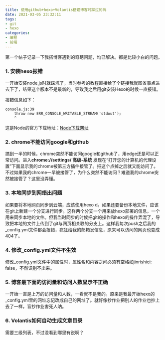 ```yaml
---
title: 使用github+hexo+Volantis搭建博客时踩过的坑
date: 2021-03-05 23:32:11
tags:
- git
- hexo
categories:
- 编程
- 前端
---
```






第一个帖子记录一下我搭博客遇到的奇葩问题，均已解决。都是比较小白的问题。



###  **1. 安装hexo报错**



一开始安装node.js时就踩坑了，当时参考的教程直接给了个链接我就图省事点进去下了，结果这个版本不是最新的，导致我之后用git安装Hexo的时候一直报错。



报错信息如下：

```$ hexo -v  
console.js:39
	throw new ERR_CONSOLE_WRITABLE_STREAM('stdout');
	^
```

这是Node的官方下载地址：[Node下载网址](https://nodejs.org/zh-cn/)



### **2. chrome不能访问google和github**

搞到一半的时候，chrome突然不能访问google和github了，用edge还是可以正常访问。进入**chrome://settings/ 高级-系统** 发现在“打开您的计算机的代理设置”下面显示我的chrome被第三方插件接管了。把这个点掉之后就又能访问了。不过如果我的chrome一早被接管了，为什么突然不能访问？难道我的chrome突然被接管了？这里没弄懂。





### **3. 本地同步到网络出问题**

如果要将本地网页同步到云端，应该使用hexo d。如果还要备份本地文件，应该在git上新建一个分支进行同步。这样两个分支一个用来放hexo部署的信息，一个用来同步本地的文件。但我当时同步的时候把git的操作和hexo的操作弄混了，导致把本地的文件上传到了git与网页相关联的分支上。这样我每次push之后我的_config.yml文件都会报错，疯狂给我的邮箱发信息，原来可以访问的网页也变成404了。





### **4. 修改_config.yml文件不生效**

修改_config.yml文件中的属性时，属性名和内容之间必须有空格如jinrishici: false，不然识别不出来。





### **5. 博客最下面的访问量和访问人数显示不正确**

一开始一直是上万的访问量和人数，一看就不是我的。原来是我最开始hexo的_config.yml里的网址忘记改成自己的网址了。就好像抄作业把别人的作业也抄上去了一样，盲抄作业害死人呐。





### **6. Volantis如何自动生成文章目录**

需要三级列表，不过没看到哪里有说啊？